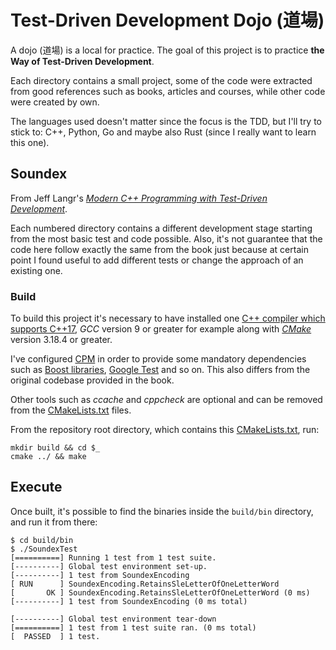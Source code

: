 # Test-Driven Development Dojo (道場)

A dojo (道場) is a local for practice. The goal of this project is to practice
**the Way of Test-Driven Development**.

Each directory contains a small project, some of the code were extracted from
good references such as books, articles and courses, while other code were created
by own.

The languages used doesn't matter since the focus is the TDD, but I'll try to stick
to: C++, Python, Go and maybe also Rust (since I really want to learn this one).

## Soundex

From Jeff Langr's [*Modern C++ Programming with Test-Driven Development*](https://pragprog.com/titles/lotdd/modern-c-programming-with-test-driven-development).

Each numbered directory contains a different development stage starting from the
most basic test and code possible. Also, it's not guarantee that the code here
follow exactly the same from the book just because at certain point I found
useful to add different tests or change the approach of an existing one.

### Build

To build this project it's necessary to have installed one [C++ compiler which
supports C++17](https://en.cppreference.com/w/cpp/compiler_support/17), *GCC*
version 9 or greater for example along with [*CMake*](https://cmake.org) version
3.18.4 or greater.

I've configured [CPM](https://github.com/cpm-cmake/CPM.cmake) in order to provide
some mandatory dependencies such as [Boost libraries](https://www.boost.org),
[Google Test](https://github.com/google/googletest) and so on. This also differs
from the original codebase provided in the book.

Other tools such as *ccache* and *cppcheck* are optional and can be removed from
the [CMakeLists.txt](./Soundex/01/CMakeLists.txt) files.

From the repository root directory, which contains this [CMakeLists.txt](./CMakeLists.txt),
run:

```console
mkdir build && cd $_
cmake ../ && make
```

## Execute

Once built, it's possible to find the binaries inside the `build/bin` directory,
and run it from there:

```console
$ cd build/bin
$ ./SoundexTest
[==========] Running 1 test from 1 test suite.
[----------] Global test environment set-up.
[----------] 1 test from SoundexEncoding
[ RUN      ] SoundexEncoding.RetainsSleLetterOfOneLetterWord
[       OK ] SoundexEncoding.RetainsSleLetterOfOneLetterWord (0 ms)
[----------] 1 test from SoundexEncoding (0 ms total)

[----------] Global test environment tear-down
[==========] 1 test from 1 test suite ran. (0 ms total)
[  PASSED  ] 1 test.
```
